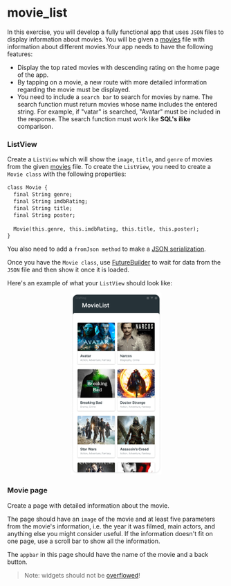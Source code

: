 # movie_list

In this exercise, you will develop a fully functional app that uses `JSON` files to display information about movies. You will be given a [movies](movies.json) file with information about different movies.Your app needs to have the following features:

- Display the top rated movies with descending rating on the home page of the app.
- By tapping on a movie, a new route with more detailed information regarding the movie must be displayed.
- You need to include a `search bar` to search for movies by name. The search function must return movies whose name includes the entered string. For example, if "vatar" is searched, "Avatar" must be included in the response. The search function must work like **SQL's ilike** comparison.

### ListView

Create a `ListView` which will show the `image`, `title`, and `genre` of movies from the given [movies](movies.json) file. To create the `ListView`, you need to create a `Movie class` with the following properties:

```flutter
class Movie {
  final String genre;
  final String imdbRating;
  final String title;
  final String poster;

  Movie(this.genre, this.imdbRating, this.title, this.poster);
}
```

You also need to add a `fromJson method` to make a [JSON serialization](https://flutter.dev/docs/development/data-and-backend/json).

Once you have the `Movie class`, use [FutureBuilder](https://api.flutter.dev/flutter/widgets/FutureBuilder-class.html) to wait for data from the `JSON` file and then show it once it is loaded.

Here's an example of what your `ListView` should look like:

<center>
<img src="./resources/movieList.01.png?raw=true" style = "width: 210px !important; height: 420px !important;"/>
</center>

### Movie page

Create a page with detailed information about the movie.

The page should have an `image` of the movie and at least five parameters from the movie's information, i.e. the year it was filmed, main actors, and anything else you might consider useful. If the information doesn't fit on one page, use a scroll bar to show all the information.

The `appbar` in this page should have the name of the movie and a back button.

> Note: widgets should not be [overflowed](https://blog.flutterflow.io/preventing-layout-overflows/)!
